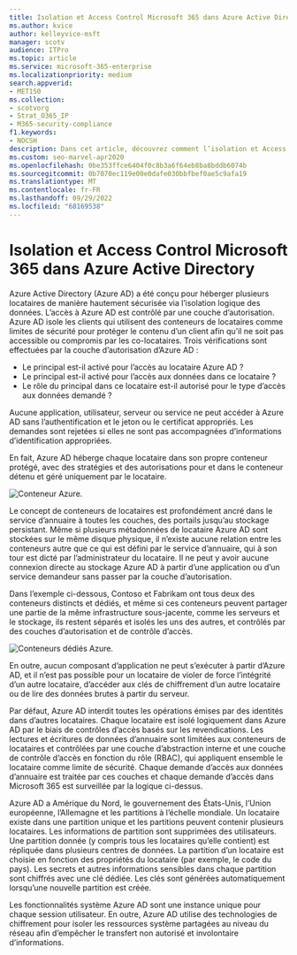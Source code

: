 ```yaml
---
title: Isolation et Access Control Microsoft 365 dans Azure Active Directory
ms.author: kvice
author: kelleyvice-msft
manager: scotv
audience: ITPro
ms.topic: article
ms.service: microsoft-365-enterprise
ms.localizationpriority: medium
search.appverid:
- MET150
ms.collection:
- scotvorg
- Strat_O365_IP
- M365-security-compliance
f1.keywords:
- NOCSH
description: Dans cet article, découvrez comment l’isolation et Access Control fonctionnent pour conserver les données de plusieurs locataires isolés les uns des autres au sein d’Azure Active Directory.
ms.custom: seo-marvel-apr2020
ms.openlocfilehash: 0be353ffce6404f0c8b3a6f64eb8ba8bddb6074b
ms.sourcegitcommit: 0b7070ec119e00e0dafe030bbfbef0ae5c9afa19
ms.translationtype: MT
ms.contentlocale: fr-FR
ms.lasthandoff: 09/29/2022
ms.locfileid: "68169538"
---
```

# <a name="microsoft-365-isolation-and-access-control-in-azure-active-directory"></a>Isolation et Access Control Microsoft 365 dans Azure Active Directory

Azure Active Directory (Azure AD) a été conçu pour héberger plusieurs locataires de manière hautement sécurisée via l’isolation logique des données. L’accès à Azure AD est contrôlé par une couche d’autorisation. Azure AD isole les clients qui utilisent des conteneurs de locataires comme limites de sécurité pour protéger le contenu d’un client afin qu’il ne soit pas accessible ou compromis par les co-locataires. Trois vérifications sont effectuées par la couche d’autorisation d’Azure AD :

- Le principal est-il activé pour l’accès au locataire Azure AD ?
- Le principal est-il activé pour l’accès aux données dans ce locataire ?
- Le rôle du principal dans ce locataire est-il autorisé pour le type d’accès aux données demandé ?

Aucune application, utilisateur, serveur ou service ne peut accéder à Azure AD sans l’authentification et le jeton ou le certificat appropriés. Les demandes sont rejetées si elles ne sont pas accompagnées d’informations d’identification appropriées.

En fait, Azure AD héberge chaque locataire dans son propre conteneur protégé, avec des stratégies et des autorisations pour et dans le conteneur détenu et géré uniquement par le locataire.
 
![Conteneur Azure.](../media/office-365-isolation-azure-container.png)

Le concept de conteneurs de locataires est profondément ancré dans le service d’annuaire à toutes les couches, des portails jusqu’au stockage persistant. Même si plusieurs métadonnées de locataire Azure AD sont stockées sur le même disque physique, il n’existe aucune relation entre les conteneurs autre que ce qui est défini par le service d’annuaire, qui à son tour est dicté par l’administrateur du locataire. Il ne peut y avoir aucune connexion directe au stockage Azure AD à partir d’une application ou d’un service demandeur sans passer par la couche d’autorisation.

Dans l’exemple ci-dessous, Contoso et Fabrikam ont tous deux des conteneurs distincts et dédiés, et même si ces conteneurs peuvent partager une partie de la même infrastructure sous-jacente, comme les serveurs et le stockage, ils restent séparés et isolés les uns des autres, et contrôlés par des couches d’autorisation et de contrôle d’accès.
 
![Conteneurs dédiés Azure.](../media/office-365-isolation-azure-dedicated-containers.png)

En outre, aucun composant d’application ne peut s’exécuter à partir d’Azure AD, et il n’est pas possible pour un locataire de violer de force l’intégrité d’un autre locataire, d’accéder aux clés de chiffrement d’un autre locataire ou de lire des données brutes à partir du serveur.

Par défaut, Azure AD interdit toutes les opérations émises par des identités dans d’autres locataires. Chaque locataire est isolé logiquement dans Azure AD par le biais de contrôles d’accès basés sur les revendications. Les lectures et écritures de données d’annuaire sont limitées aux conteneurs de locataires et contrôlées par une couche d’abstraction interne et une couche de contrôle d’accès en fonction du rôle (RBAC), qui appliquent ensemble le locataire comme limite de sécurité. Chaque demande d’accès aux données d’annuaire est traitée par ces couches et chaque demande d’accès dans Microsoft 365 est surveillée par la logique ci-dessus.

Azure AD a Amérique du Nord, le gouvernement des États-Unis, l’Union européenne, l’Allemagne et les partitions à l’échelle mondiale. Un locataire existe dans une partition unique et les partitions peuvent contenir plusieurs locataires. Les informations de partition sont supprimées des utilisateurs. Une partition donnée (y compris tous les locataires qu’elle contient) est répliquée dans plusieurs centres de données. La partition d’un locataire est choisie en fonction des propriétés du locataire (par exemple, le code du pays). Les secrets et autres informations sensibles dans chaque partition sont chiffrés avec une clé dédiée. Les clés sont générées automatiquement lorsqu’une nouvelle partition est créée.

Les fonctionnalités système Azure AD sont une instance unique pour chaque session utilisateur. En outre, Azure AD utilise des technologies de chiffrement pour isoler les ressources système partagées au niveau du réseau afin d’empêcher le transfert non autorisé et involontaire d’informations.
